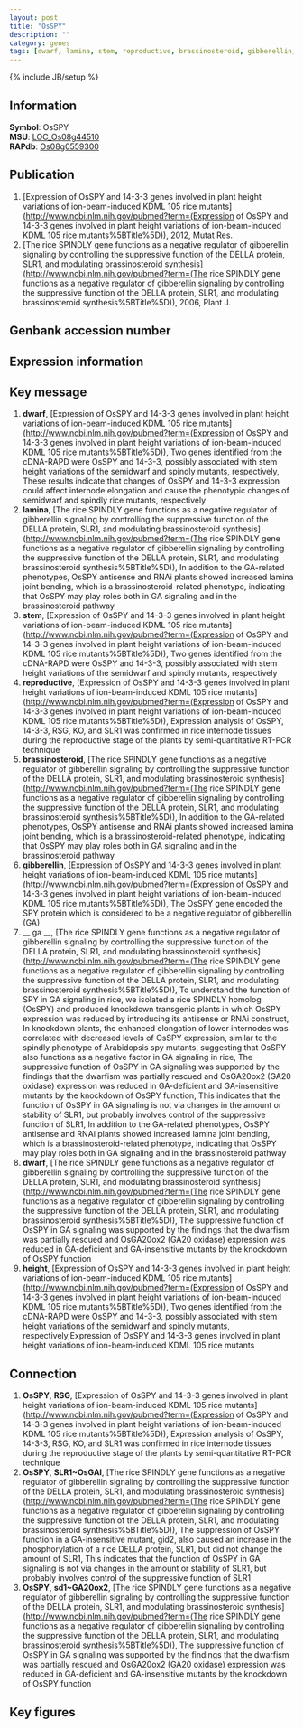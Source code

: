 ```yaml
---
layout: post
title: "OsSPY"
description: ""
category: genes
tags: [dwarf, lamina, stem, reproductive, brassinosteroid, gibberellin,  ga , height]
---
```

{% include JB/setup %}

## Information
__Symbol__: OsSPY  
__MSU__: [LOC_Os08g44510](http://rice.plantbiology.msu.edu/cgi-bin/ORF_infopage.cgi?orf=LOC_Os08g44510)  
__RAPdb__: [Os08g0559300](http://rapdb.dna.affrc.go.jp/viewer/gbrowse_details/irgsp1?name=Os08g0559300)  

## Publication
1. [Expression of OsSPY and 14-3-3 genes involved in plant height variations of ion-beam-induced KDML 105 rice mutants](http://www.ncbi.nlm.nih.gov/pubmed?term=(Expression of OsSPY and 14-3-3 genes involved in plant height variations of ion-beam-induced KDML 105 rice mutants%5BTitle%5D)), 2012, Mutat Res.
2. [The rice SPINDLY gene functions as a negative regulator of gibberellin signaling by controlling the suppressive function of the DELLA protein, SLR1, and modulating brassinosteroid synthesis](http://www.ncbi.nlm.nih.gov/pubmed?term=(The rice SPINDLY gene functions as a negative regulator of gibberellin signaling by controlling the suppressive function of the DELLA protein, SLR1, and modulating brassinosteroid synthesis%5BTitle%5D)), 2006, Plant J.

## Genbank accession number

## Expression information

## Key message
1. __dwarf__, [Expression of OsSPY and 14-3-3 genes involved in plant height variations of ion-beam-induced KDML 105 rice mutants](http://www.ncbi.nlm.nih.gov/pubmed?term=(Expression of OsSPY and 14-3-3 genes involved in plant height variations of ion-beam-induced KDML 105 rice mutants%5BTitle%5D)),  Two genes identified from the cDNA-RAPD were OsSPY and 14-3-3, possibly associated with stem height variations of the semidwarf and spindly mutants, respectively, These results indicate that changes of OsSPY and 14-3-3 expression could affect internode elongation and cause the phenotypic changes of semidwarf and spindly rice mutants, respectively
2. __lamina__, [The rice SPINDLY gene functions as a negative regulator of gibberellin signaling by controlling the suppressive function of the DELLA protein, SLR1, and modulating brassinosteroid synthesis](http://www.ncbi.nlm.nih.gov/pubmed?term=(The rice SPINDLY gene functions as a negative regulator of gibberellin signaling by controlling the suppressive function of the DELLA protein, SLR1, and modulating brassinosteroid synthesis%5BTitle%5D)),  In addition to the GA-related phenotypes, OsSPY antisense and RNAi plants showed increased lamina joint bending, which is a brassinosteroid-related phenotype, indicating that OsSPY may play roles both in GA signaling and in the brassinosteroid pathway
3. __stem__, [Expression of OsSPY and 14-3-3 genes involved in plant height variations of ion-beam-induced KDML 105 rice mutants](http://www.ncbi.nlm.nih.gov/pubmed?term=(Expression of OsSPY and 14-3-3 genes involved in plant height variations of ion-beam-induced KDML 105 rice mutants%5BTitle%5D)),  Two genes identified from the cDNA-RAPD were OsSPY and 14-3-3, possibly associated with stem height variations of the semidwarf and spindly mutants, respectively
4. __reproductive__, [Expression of OsSPY and 14-3-3 genes involved in plant height variations of ion-beam-induced KDML 105 rice mutants](http://www.ncbi.nlm.nih.gov/pubmed?term=(Expression of OsSPY and 14-3-3 genes involved in plant height variations of ion-beam-induced KDML 105 rice mutants%5BTitle%5D)),  Expression analysis of OsSPY, 14-3-3, RSG, KO, and SLR1 was confirmed in rice internode tissues during the reproductive stage of the plants by semi-quantitative RT-PCR technique
5. __brassinosteroid__, [The rice SPINDLY gene functions as a negative regulator of gibberellin signaling by controlling the suppressive function of the DELLA protein, SLR1, and modulating brassinosteroid synthesis](http://www.ncbi.nlm.nih.gov/pubmed?term=(The rice SPINDLY gene functions as a negative regulator of gibberellin signaling by controlling the suppressive function of the DELLA protein, SLR1, and modulating brassinosteroid synthesis%5BTitle%5D)),  In addition to the GA-related phenotypes, OsSPY antisense and RNAi plants showed increased lamina joint bending, which is a brassinosteroid-related phenotype, indicating that OsSPY may play roles both in GA signaling and in the brassinosteroid pathway
6. __gibberellin__, [Expression of OsSPY and 14-3-3 genes involved in plant height variations of ion-beam-induced KDML 105 rice mutants](http://www.ncbi.nlm.nih.gov/pubmed?term=(Expression of OsSPY and 14-3-3 genes involved in plant height variations of ion-beam-induced KDML 105 rice mutants%5BTitle%5D)),  The OsSPY gene encoded the SPY protein which is considered to be a negative regulator of gibberellin (GA)
7. __ ga __, [The rice SPINDLY gene functions as a negative regulator of gibberellin signaling by controlling the suppressive function of the DELLA protein, SLR1, and modulating brassinosteroid synthesis](http://www.ncbi.nlm.nih.gov/pubmed?term=(The rice SPINDLY gene functions as a negative regulator of gibberellin signaling by controlling the suppressive function of the DELLA protein, SLR1, and modulating brassinosteroid synthesis%5BTitle%5D)),  To understand the function of SPY in GA signaling in rice, we isolated a rice SPINDLY homolog (OsSPY) and produced knockdown transgenic plants in which OsSPY expression was reduced by introducing its antisense or RNAi construct, In knockdown plants, the enhanced elongation of lower internodes was correlated with decreased levels of OsSPY expression, similar to the spindly phenotype of Arabidopsis spy mutants, suggesting that OsSPY also functions as a negative factor in GA signaling in rice, The suppressive function of OsSPY in GA signaling was supported by the findings that the dwarfism was partially rescued and OsGA20ox2 (GA20 oxidase) expression was reduced in GA-deficient and GA-insensitive mutants by the knockdown of OsSPY function, This indicates that the function of OsSPY in GA signaling is not via changes in the amount or stability of SLR1, but probably involves control of the suppressive function of SLR1, In addition to the GA-related phenotypes, OsSPY antisense and RNAi plants showed increased lamina joint bending, which is a brassinosteroid-related phenotype, indicating that OsSPY may play roles both in GA signaling and in the brassinosteroid pathway
8. __dwarf__, [The rice SPINDLY gene functions as a negative regulator of gibberellin signaling by controlling the suppressive function of the DELLA protein, SLR1, and modulating brassinosteroid synthesis](http://www.ncbi.nlm.nih.gov/pubmed?term=(The rice SPINDLY gene functions as a negative regulator of gibberellin signaling by controlling the suppressive function of the DELLA protein, SLR1, and modulating brassinosteroid synthesis%5BTitle%5D)),  The suppressive function of OsSPY in GA signaling was supported by the findings that the dwarfism was partially rescued and OsGA20ox2 (GA20 oxidase) expression was reduced in GA-deficient and GA-insensitive mutants by the knockdown of OsSPY function
9. __height__, [Expression of OsSPY and 14-3-3 genes involved in plant height variations of ion-beam-induced KDML 105 rice mutants](http://www.ncbi.nlm.nih.gov/pubmed?term=(Expression of OsSPY and 14-3-3 genes involved in plant height variations of ion-beam-induced KDML 105 rice mutants%5BTitle%5D)),  Two genes identified from the cDNA-RAPD were OsSPY and 14-3-3, possibly associated with stem height variations of the semidwarf and spindly mutants, respectively,Expression of OsSPY and 14-3-3 genes involved in plant height variations of ion-beam-induced KDML 105 rice mutants

## Connection
1. __OsSPY__, __RSG__, [Expression of OsSPY and 14-3-3 genes involved in plant height variations of ion-beam-induced KDML 105 rice mutants](http://www.ncbi.nlm.nih.gov/pubmed?term=(Expression of OsSPY and 14-3-3 genes involved in plant height variations of ion-beam-induced KDML 105 rice mutants%5BTitle%5D)),  Expression analysis of OsSPY, 14-3-3, RSG, KO, and SLR1 was confirmed in rice internode tissues during the reproductive stage of the plants by semi-quantitative RT-PCR technique
2. __OsSPY__, __SLR1~OsGAI__, [The rice SPINDLY gene functions as a negative regulator of gibberellin signaling by controlling the suppressive function of the DELLA protein, SLR1, and modulating brassinosteroid synthesis](http://www.ncbi.nlm.nih.gov/pubmed?term=(The rice SPINDLY gene functions as a negative regulator of gibberellin signaling by controlling the suppressive function of the DELLA protein, SLR1, and modulating brassinosteroid synthesis%5BTitle%5D)),  The suppression of OsSPY function in a GA-insensitive mutant, gid2, also caused an increase in the phosphorylation of a rice DELLA protein, SLR1, but did not change the amount of SLR1, This indicates that the function of OsSPY in GA signaling is not via changes in the amount or stability of SLR1, but probably involves control of the suppressive function of SLR1
3. __OsSPY__, __sd1~GA20ox2__, [The rice SPINDLY gene functions as a negative regulator of gibberellin signaling by controlling the suppressive function of the DELLA protein, SLR1, and modulating brassinosteroid synthesis](http://www.ncbi.nlm.nih.gov/pubmed?term=(The rice SPINDLY gene functions as a negative regulator of gibberellin signaling by controlling the suppressive function of the DELLA protein, SLR1, and modulating brassinosteroid synthesis%5BTitle%5D)),  The suppressive function of OsSPY in GA signaling was supported by the findings that the dwarfism was partially rescued and OsGA20ox2 (GA20 oxidase) expression was reduced in GA-deficient and GA-insensitive mutants by the knockdown of OsSPY function

## Key figures


